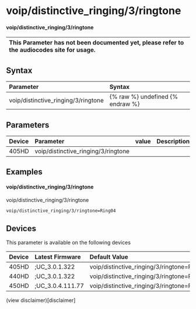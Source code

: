 ﻿---
description: voip/distinctive_ringing/3/ringtone
search:
    keywords: ['voip','distinctive_ringing','3','ringtone']
---

# voip/distinctive_ringing/3/ringtone

#### voip/distinctive_ringing/3/ringtone


| This Parameter has not been documented yet, please refer to the audiocodes site for usage.  |
| :--- |

## Syntax
| Parameter | Syntax |
| :--- | :--- |
|voip/distinctive_ringing/3/ringtone | {% raw %} undefined {% endraw %} |

## Parameters
|Device|Parameter|value|Description|
|:---|:---|:---|:---|
| 405HD | voip/distinctive_ringing/3/ringtone |  |  |

## Examples
#### voip/distinctive_ringing/3/ringtone

voip/distinctive_ringing/3/ringtone

```
voip/distinctive_ringing/3/ringtone=Ring04
```

## Devices
This parameter is available on the following devices

| Device | Latest Firmware | Default Value |
|:---|:---|:---|
| 405HD | ;UC_3.0.1.322 | voip/distinctive_ringing/3/ringtone=Ring04 
| 440HD | ;UC_3.0.1.322 | voip/distinctive_ringing/3/ringtone=Ring04 
| 450HD | ;UC_3.0.4.111.77 | voip/distinctive_ringing/3/ringtone=Ring04 

(view disclaimer)[disclaimer]
